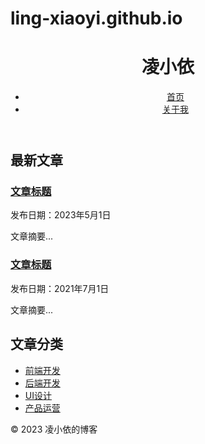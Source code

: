 # ling-xiaoyi.github.io
<!DOCTYPE html>
<html>
  <head>
    <meta charset="UTF-8">
    <meta name="viewport" content="width=device-width, initial-scale=1.0">
    <link rel="stylesheet" href="css/style.css">
  </head>
  <body>
    <header>
      <h1>凌小依</h1>
      <nav>
        <ul>
          <li><a href="index.html">首页</a></li>
          <li><a href="about.html">关于我</a></li>
        </ul>
      </nav>
    </header>
    <main>
      <section class="featured">
        <h2>最新文章</h2>
        <article>
          <h3><a href="article.html">文章标题</a></h3>
          <p>发布日期：2023年5月1日</p>
          <p>文章摘要...</p>
        </article>
        <article>
          <h3><a href="article.html">文章标题</a></h3>
          <p>发布日期：2021年7月1日</p>
          <p>文章摘要...</p>
        </article>
      </section>
      <section class="categories">
        <h2>文章分类</h2>
        <ul>
          <li><a href="#">前端开发</a></li>
          <li><a href="#">后端开发</a></li>
          <li><a href="#">UI设计</a></li>
          <li><a href="#">产品运营</a></li>
        </ul>
      </section>
    </main>
    <footer>
      <p>© 2023 凌小依的博客</p>
    </footer>
  </body>
</html>
